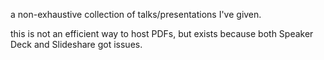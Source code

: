 a non-exhaustive collection of talks/presentations I've given.

this is not an efficient way to host PDFs, but exists because both Speaker Deck and Slideshare got issues.
